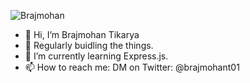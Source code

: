 
![Brajmohan](https://github.com/brajmohanT/HTML-CSS_DesignCourse/blob/main/chrome_mO2T4AapTs.gif)
- 👋 Hi, I’m Brajmohan Tikarya
- 👀 Regularly buidling the things.
- 🌱 I’m currently learning Express.js.
- 📫 How to reach me: DM on Twitter: @brajmohant01

<!---
brajmohanT/brajmohanT is a ✨ special ✨ repository because its `README.md` (this file) appears on your GitHub profile.
You can click the Preview link to take a look at your changes.
--->
